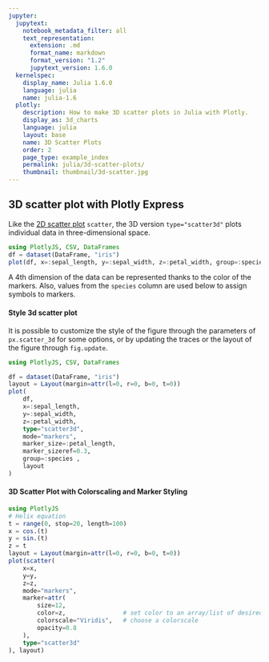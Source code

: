 ```yaml
---
jupyter:
  jupytext:
    notebook_metadata_filter: all
    text_representation:
      extension: .md
      format_name: markdown
      format_version: "1.2"
      jupytext_version: 1.6.0
  kernelspec:
    display_name: Julia 1.6.0
    language: julia
    name: julia-1.6
  plotly:
    description: How to make 3D scatter plots in Julia with Plotly.
    display_as: 3d_charts
    language: julia
    layout: base
    name: 3D Scatter Plots
    order: 2
    page_type: example_index
    permalink: julia/3d-scatter-plots/
    thumbnail: thumbnail/3d-scatter.jpg
---
```


## 3D scatter plot with Plotly Express

Like the [2D scatter plot](https://plotly.com/julia/line-and-scatter/) `scatter`, the 3D version `type="scatter3d"` plots individual data in three-dimensional space.

```julia
using PlotlyJS, CSV, DataFrames
df = dataset(DataFrame, "iris")
plot(df, x=:sepal_length, y=:sepal_width, z=:petal_width, group=:species, type="scatter3d", mode="markers")
```

A 4th dimension of the data can be represented thanks to the color of the markers. Also, values from the `species` column are used below to assign symbols to markers.

<!-- NOTE: Couln't get symbol to work -->

<!-- ```julia
using PlotlyJS, CSV, DataFrames

df = dataset(DataFrame, "iris")
plot(df,
    x=:sepal_length,
    y=:sepal_width,
    z=:petal_width,
    marker_color=:petal_length,
    marker_symbol="star",
    type="scatter3d",
    mode="markers"
)
```
-->

<!-- NOTE: Doesn't seem to be the same graph... -->

#### Style 3d scatter plot

It is possible to customize the style of the figure through the parameters of `px.scatter_3d` for some options, or by updating the traces or the layout of the figure through `fig.update`.

```julia
using PlotlyJS, CSV, DataFrames

df = dataset(DataFrame, "iris")
layout = Layout(margin=attr(l=0, r=0, b=0, t=0))
plot(
    df,
    x=:sepal_length,
    y=:sepal_width,
    z=:petal_width,
    type="scatter3d",
    mode="markers",
    marker_size=:petal_length,
    marker_sizeref=0.3,
    group=:species ,
    layout
)
```

#### 3D Scatter Plot with Colorscaling and Marker Styling

```julia
using PlotlyJS
# Helix equation
t = range(0, stop=20, length=100)
x = cos.(t)
y = sin.(t)
z = t
layout = Layout(margin=attr(l=0, r=0, b=0, t=0))
plot(scatter(
    x=x,
    y=y,
    z=z,
    mode="markers",
    marker=attr(
        size=12,
        color=z,                # set color to an array/list of desired values
        colorscale="Viridis",   # choose a colorscale
        opacity=0.8
    ),
    type="scatter3d"
), layout)

```
